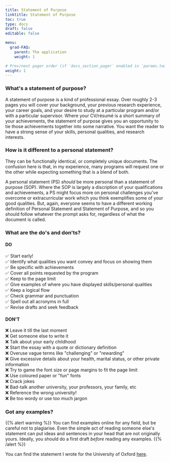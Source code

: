 ```yaml
---
title: Statement of Purpose
linktitle: Statement of Purpose
toc: true
type: docs
draft: false
editable: false

menu:
  grad-FAQ:
    parent: The application
    weight: 1

# Prev/next pager order (if `docs_section_pager` enabled in `params.toml`)
weight: 1
---
```


### What's a statement of purpose?

A statement of purpose is a kind of professional essay. Over roughly 2-3 pages you will cover your background, your previous research experience, your career goals, and your desire to study at a particular program and/or with a particular supervisor. Where your CV/résumé is a short summary of your achievements, the statement of purpose gives you an opportunity to tie those achievements together into some narrative. You want the reader to have a strong sense of your skills, personal qualities, and research interests.

### How is it different to a personal statement?

They can be functionally identical, or completely unique documents. The confusion here is that, in my experience, many programs will request one or the other while expecting something that is a blend of both. 

A personal statement (PS) _should_ be more personal than a statement of purpose (SOP). Where the SOP is largely a discription of your qualifications and achievements, a PS might focus more on personal challenges you've overcome or extracurricular work which you think exemplifies some of your good qualities. But, again, everyone seems to have a different working definition of Personal Statement and Statement of Purpose, and so you should follow whatever the prompt asks for, regardless of what the document is called.

### What are the do's and don'ts?

#### DO

✅ Start early!  
✅ Identify what qualities you want convey and focus on showing them  
✅ Be specific with achievements  
✅ Cover all points requested by the program  
✅ Keep to the page limit  
✅ Give examples of where you have displayed skills/personal qualities  
✅ Keep a logical flow  
✅ Check grammar and punctuation  
✅ Spell out all acronyms in full  
✅ Revise drafts and seek feedback

#### DON'T

❌ Leave it till the last moment  
❌ Get someone else to write it  
❌ Talk about your early childhood  
❌ Start the essay with a quote or dictionary definition  
❌ Overuse vague terms like "challenging" or "rewarding"  
❌ Give excessive details about your health, marital status, or other private information  
❌ Try to game the font size or page margins to fit the page limit  
❌ Use coloured paper or "fun" fonts  
❌ Crack jokes  
❌ Bad-talk another university, your professors, your family, etc  
❌ Reference the wrong university!  
❌ Be too wordy or use too much jargon  

### Got any examples?

{{% alert warning %}} You can find examples online for any field, but be careful not to plagiarise. Even the simple act of reading someone else's statement can put ideas and sentences in your head that are not originally yours. Ideally, you should do a first draft *before* reading any examples. {{% /alert %}}

You can find the statement I wrote for the University of Oxford [here](https://www.paytonelyce.com/files/Oxford_personal_statement.pdf).
